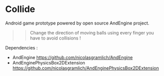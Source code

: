 Collide
=======

Android game prototype powered by open source AndEngine project.
>> Change the direction of moving balls using every finger you have to avoid collisions !

Dependencies : 
- AndEngine  https://github.com/nicolasgramlich/AndEngine
- AndEnginePhysicsBox2DExtension https://github.com/nicolasgramlich/AndEnginePhysicsBox2DExtension
